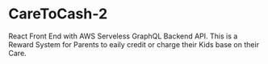 # CareToCash-2
React Front End with AWS Serveless GraphQL Backend API.
This is a Reward System for Parents to eaily credit or charge their Kids base on their Care.
